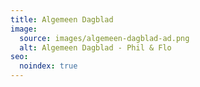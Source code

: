 ```yaml
---
title: Algemeen Dagblad
image:
  source: images/algemeen-dagblad-ad.png
  alt: Algemeen Dagblad - Phil & Flo
seo:
  noindex: true
---
```

